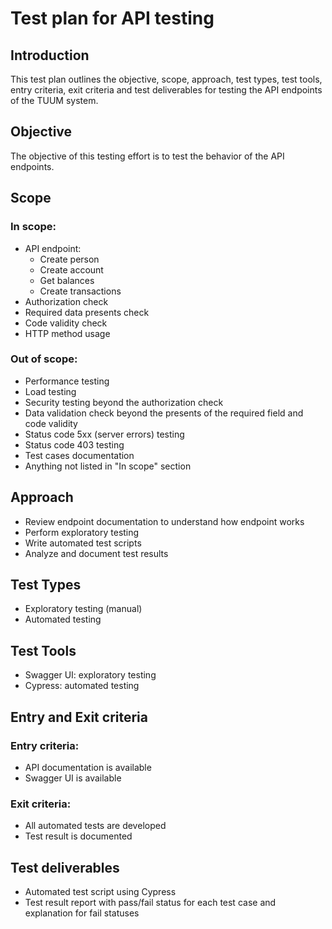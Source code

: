 # Test plan for API testing

## Introduction
This test plan outlines the objective, scope, approach, test types, test tools, entry criteria, exit criteria and test 
deliverables for testing the API endpoints of the TUUM system.

## Objective
The objective of this testing effort is to test the behavior of the API endpoints. 

## Scope
### In scope:
* API endpoint:
  * Create person
  * Create account
  * Get balances
  * Create transactions
* Authorization check
* Required data presents check
* Code validity check
* HTTP method usage

### Out of scope:
* Performance testing
* Load testing
* Security testing beyond the authorization check
* Data validation check beyond the presents of the required field and code validity
* Status code 5xx (server errors) testing
* Status code 403 testing
* Test cases documentation
* Anything not listed in "In scope" section

## Approach
* Review endpoint documentation to understand how endpoint works
* Perform exploratory testing
* Write automated test scripts 
* Analyze and document test results

## Test Types
* Exploratory testing (manual)
* Automated testing

## Test Tools
* Swagger UI: exploratory testing
* Cypress: automated testing

## Entry and Exit criteria
### Entry criteria:
* API documentation is available
* Swagger UI is available

### Exit criteria:
* All automated tests are developed 
* Test result is documented

## Test deliverables
* Automated test script using Cypress
* Test result report with pass/fail status for each test case and explanation for fail statuses
